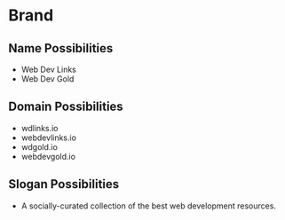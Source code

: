 # Brand

## Name Possibilities
- Web Dev Links
- Web Dev Gold

## Domain Possibilities
- wdlinks.io
- webdevlinks.io
- wdgold.io
- webdevgold.io

## Slogan Possibilities

- A socially-curated collection of the best web development resources.
